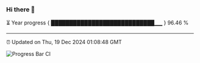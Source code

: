 ### Hi there 👋

⏳ Year progress { ████████████████████████████▁▁ } 96.46 %

---

⏰ Updated on Thu, 19 Dec 2024 01:08:48 GMT

![Progress Bar CI](https://github.com/liununu/liununu/workflows/Progress%20Bar%20CI/badge.svg)
